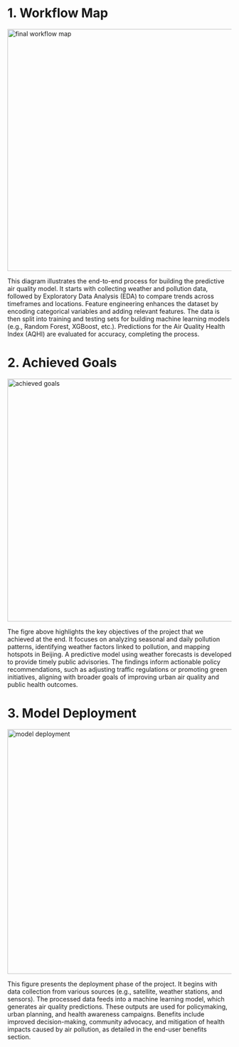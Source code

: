 # 1. Workflow Map 
<img width="544" alt="final workflow  map" src="https://github.com/user-attachments/assets/9bc81207-0664-4d2a-a143-d1d9c58ba397" />

This diagram illustrates the end-to-end process for building the predictive air quality model. It starts with collecting weather and pollution data, followed by Exploratory Data Analysis (EDA) to compare trends across timeframes and locations. Feature engineering enhances the dataset by encoding categorical variables and adding relevant features. The data is then split into training and testing sets for building machine learning models (e.g., Random Forest, XGBoost, etc.). Predictions for the Air Quality Health Index (AQHI) are evaluated for accuracy, completing the process.

# 2. Achieved Goals
<img width="546" alt="achieved goals" src="https://github.com/user-attachments/assets/f29edc62-0f46-4557-8e1a-87b6347a2c61" />

The figre above highlights the key objectives of the project that we achieved at the end. It focuses on analyzing seasonal and daily pollution patterns, identifying weather factors linked to pollution, and mapping hotspots in Beijing. A predictive model using weather forecasts is developed to provide timely public advisories. The findings inform actionable policy recommendations, such as adjusting traffic regulations or promoting green initiatives, aligning with broader goals of improving urban air quality and public health outcomes.

# 3. Model Deployment
<img width="550" alt="model deployment" src="https://github.com/user-attachments/assets/1de1611d-bf4a-418f-8c4a-83deb847c8e5" />

This figure presents the deployment phase of the project. It begins with data collection from various sources (e.g., satellite, weather stations, and sensors). The processed data feeds into a machine learning model, which generates air quality predictions. These outputs are used for policymaking, urban planning, and health awareness campaigns. Benefits include improved decision-making, community advocacy, and mitigation of health impacts caused by air pollution, as detailed in the end-user benefits section.

